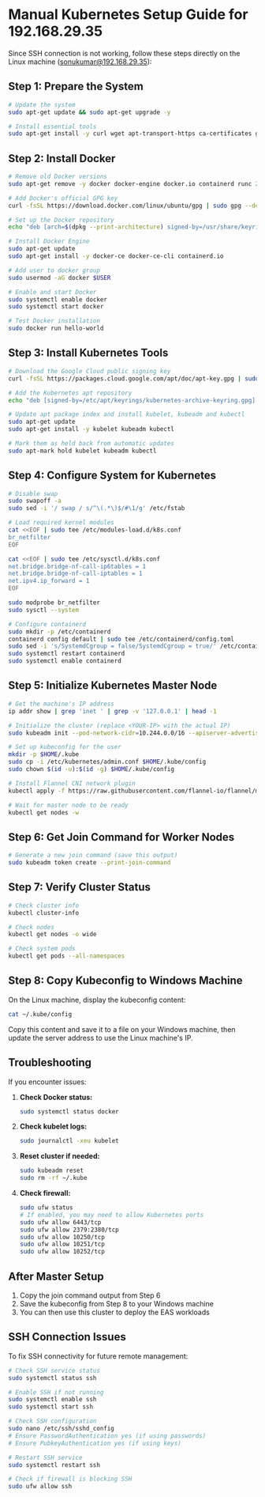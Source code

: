 # Manual Kubernetes Setup Guide for 192.168.29.35

Since SSH connection is not working, follow these steps directly on the Linux machine (sonukumar@192.168.29.35):

## Step 1: Prepare the System

```bash
# Update the system
sudo apt-get update && sudo apt-get upgrade -y

# Install essential tools
sudo apt-get install -y curl wget apt-transport-https ca-certificates gnupg lsb-release
```

## Step 2: Install Docker

```bash
# Remove old Docker versions
sudo apt-get remove -y docker docker-engine docker.io containerd runc 2>/dev/null || true

# Add Docker's official GPG key
curl -fsSL https://download.docker.com/linux/ubuntu/gpg | sudo gpg --dearmor -o /usr/share/keyrings/docker-archive-keyring.gpg

# Set up the Docker repository
echo "deb [arch=$(dpkg --print-architecture) signed-by=/usr/share/keyrings/docker-archive-keyring.gpg] https://download.docker.com/linux/ubuntu $(lsb_release -cs) stable" | sudo tee /etc/apt/sources.list.d/docker.list > /dev/null

# Install Docker Engine
sudo apt-get update
sudo apt-get install -y docker-ce docker-ce-cli containerd.io

# Add user to docker group
sudo usermod -aG docker $USER

# Enable and start Docker
sudo systemctl enable docker
sudo systemctl start docker

# Test Docker installation
sudo docker run hello-world
```

## Step 3: Install Kubernetes Tools

```bash
# Download the Google Cloud public signing key
curl -fsSL https://packages.cloud.google.com/apt/doc/apt-key.gpg | sudo gpg --dearmor -o /etc/apt/keyrings/kubernetes-archive-keyring.gpg

# Add the Kubernetes apt repository
echo "deb [signed-by=/etc/apt/keyrings/kubernetes-archive-keyring.gpg] https://apt.kubernetes.io/ kubernetes-xenial main" | sudo tee /etc/apt/sources.list.d/kubernetes.list

# Update apt package index and install kubelet, kubeadm and kubectl
sudo apt-get update
sudo apt-get install -y kubelet kubeadm kubectl

# Mark them as held back from automatic updates
sudo apt-mark hold kubelet kubeadm kubectl
```

## Step 4: Configure System for Kubernetes

```bash
# Disable swap
sudo swapoff -a
sudo sed -i '/ swap / s/^\(.*\)$/#\1/g' /etc/fstab

# Load required kernel modules
cat <<EOF | sudo tee /etc/modules-load.d/k8s.conf
br_netfilter
EOF

cat <<EOF | sudo tee /etc/sysctl.d/k8s.conf
net.bridge.bridge-nf-call-ip6tables = 1
net.bridge.bridge-nf-call-iptables = 1
net.ipv4.ip_forward = 1
EOF

sudo modprobe br_netfilter
sudo sysctl --system

# Configure containerd
sudo mkdir -p /etc/containerd
containerd config default | sudo tee /etc/containerd/config.toml
sudo sed -i 's/SystemdCgroup = false/SystemdCgroup = true/' /etc/containerd/config.toml
sudo systemctl restart containerd
sudo systemctl enable containerd
```

## Step 5: Initialize Kubernetes Master Node

```bash
# Get the machine's IP address
ip addr show | grep 'inet ' | grep -v '127.0.0.1' | head -1

# Initialize the cluster (replace <YOUR-IP> with the actual IP)
sudo kubeadm init --pod-network-cidr=10.244.0.0/16 --apiserver-advertise-address=192.168.29.35

# Set up kubeconfig for the user
mkdir -p $HOME/.kube
sudo cp -i /etc/kubernetes/admin.conf $HOME/.kube/config
sudo chown $(id -u):$(id -g) $HOME/.kube/config

# Install Flannel CNI network plugin
kubectl apply -f https://raw.githubusercontent.com/flannel-io/flannel/master/Documentation/kube-flannel.yml

# Wait for master node to be ready
kubectl get nodes -w
```

## Step 6: Get Join Command for Worker Nodes

```bash
# Generate a new join command (save this output)
sudo kubeadm token create --print-join-command
```

## Step 7: Verify Cluster Status

```bash
# Check cluster info
kubectl cluster-info

# Check nodes
kubectl get nodes -o wide

# Check system pods
kubectl get pods --all-namespaces
```

## Step 8: Copy Kubeconfig to Windows Machine

On the Linux machine, display the kubeconfig content:

```bash
cat ~/.kube/config
```

Copy this content and save it to a file on your Windows machine, then update the server address to use the Linux machine's IP.

## Troubleshooting

If you encounter issues:

1. **Check Docker status:**
   ```bash
   sudo systemctl status docker
   ```

2. **Check kubelet logs:**
   ```bash
   sudo journalctl -xeu kubelet
   ```

3. **Reset cluster if needed:**
   ```bash
   sudo kubeadm reset
   sudo rm -rf ~/.kube
   ```

4. **Check firewall:**
   ```bash
   sudo ufw status
   # If enabled, you may need to allow Kubernetes ports
   sudo ufw allow 6443/tcp
   sudo ufw allow 2379:2380/tcp
   sudo ufw allow 10250/tcp
   sudo ufw allow 10251/tcp
   sudo ufw allow 10252/tcp
   ```

## After Master Setup

1. Copy the join command output from Step 6
2. Save the kubeconfig from Step 8 to your Windows machine
3. You can then use this cluster to deploy the EAS workloads

## SSH Connection Issues

To fix SSH connectivity for future remote management:

```bash
# Check SSH service status
sudo systemctl status ssh

# Enable SSH if not running
sudo systemctl enable ssh
sudo systemctl start ssh

# Check SSH configuration
sudo nano /etc/ssh/sshd_config
# Ensure PasswordAuthentication yes (if using passwords)
# Ensure PubkeyAuthentication yes (if using keys)

# Restart SSH service
sudo systemctl restart ssh

# Check if firewall is blocking SSH
sudo ufw allow ssh
```

